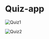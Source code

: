 # Quiz-app

![Quiz1](https://user-images.githubusercontent.com/114215415/227525873-4e1dc079-15ca-4988-a8f5-b79b3025ae01.PNG)

![Quiz2](https://user-images.githubusercontent.com/114215415/227525968-b06c3b99-5244-479b-ae09-4c6bb64bfe8b.PNG)
